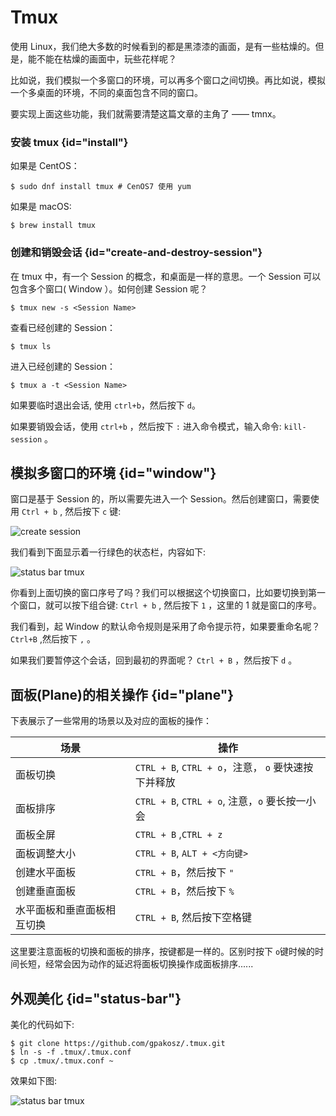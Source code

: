# Tmux

使用 Linux，我们绝大多数的时候看到的都是黑漆漆的画面，是有一些枯燥的。但是，能不能在枯燥的画面中，玩些花样呢？

比如说，我们模拟一个多窗口的环境，可以再多个窗口之间切换。再比如说，模拟一个多桌面的环境，不同的桌面包含不同的窗口。

要实现上面这些功能，我们就需要清楚这篇文章的主角了 —— tmnx。

### 安装 tmux {id="install"}

如果是 CentOS：
```shell
$ sudo dnf install tmux # CenOS7 使用 yum
```
如果是 macOS:
```shell
$ brew install tmux
```
### 创建和销毁会话 {id="create-and-destroy-session"}

在 tmux 中，有一个 Session 的概念，和桌面是一样的意思。一个 Session 可以包含多个窗口( Window ）。如何创建 Session 呢？

```shell
$ tmux new -s <Session Name>
```

查看已经创建的 Session：
```shell
$ tmux ls
```
进入已经创建的 Session：
```shell
$ tmux a -t <Session Name>
```
如果要临时退出会话, 使用 `ctrl+b`，然后按下 `d`。

如果要销毁会话，使用 `ctrl+b` ，然后按下 `:` 进入命令模式，输入命令: `kill-session` 。

## 模拟多窗口的环境 {id="window"}

窗口是基于 Session 的，所以需要先进入一个 Session。然后创建窗口，需要使用 `Ctrl + b` , 然后按下  `c` 键:

<img src="http://file-linker.oss-cn-hangzhou.aliyuncs.com/qbekEIQaMeuTD9O9Js78.png" alt="create session"/>

我们看到下面显示着一行绿色的状态栏，内容如下:

<img src="http://file-linker.oss-cn-hangzhou.aliyuncs.com/D54Pvg6IxtiToOkrpfBb.png" alt="status bar tmux"/>

你看到上面切换的窗口序号了吗？我们可以根据这个切换窗口，比如要切换到第一个窗口，就可以按下组合键: `Ctrl + b` , 然后按下 `1` ，这里的 1 就是窗口的序号。

我们看到，起 Window 的默认命令规则是采用了命令提示符，如果要重命名呢？ `Ctrl+B` ,然后按下 `,` 。

如果我们要暂停这个会话，回到最初的界面呢？ `Ctrl + B` ，然后按下 `d` 。

## 面板(Plane)的相关操作 {id="plane"}

下表展示了一些常用的场景以及对应的面板的操作：

| 场景            | 操作                                      |
|---------------|-----------------------------------------|
| 面板切换          | `CTRL + B`, `CTRL + o`，注意， `o` 要快速按下并释放 |
| 面板排序          | `CTRL + B`, `CTRL + o`, 注意，`o` 要长按一小会   |
| 面板全屏          | `CTRL + B` ,`CTRL + z`                  |
| 面板调整大小        | `CTRL + B`, `ALT + <方向键>`               |
| 创建水平面板        | `CTRL + B`，然后按下 `"`                     |
| 创建垂直面板        | `CTRL + B`，然后按下 `%`                     |
| 水平面板和垂直面板相互切换 | `CTRL + B`, 然后按下空格键                     |

这里要注意面板的切换和面板的排序，按键都是一样的。区别时按下 `o`键时候的时间长短，经常会因为动作的延迟将面板切换操作成面板排序......

## 外观美化 {id="status-bar"}

美化的代码如下:

```shell
$ git clone https://github.com/gpakosz/.tmux.git
$ ln -s -f .tmux/.tmux.conf
$ cp .tmux/.tmux.conf ~
```
效果如下图:

<img src="http://file-linker.oss-cn-hangzhou.aliyuncs.com/BdCLklWXoXJ77zDKcyaL.png" alt="status bar tmux"/>